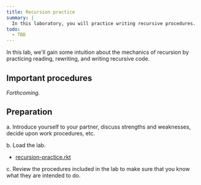 ```yaml
---
title: Recursion practice
summary: |
  In this laboratory, you will practice writing recursive procedures.
todo: 
  - TBD
---
```


In this lab, we'll gain some intuition about the mechanics of recursion by practicing reading, rewriting, and writing recursive code.

## Important procedures

_Forthcoming._

## Preparation

<!--
a. Introduce yourself to your partner, discuss work procedures, who
will submit the lab.

b. Decide who is side A and who is side B.  

A side: [recursion-practice-a.rkt](../code/labs/recursion-practice-a.rkt)

B side: [recursion-practice-b.rkt](../code/labs/recursion-practice-b.rkt)

c. Review the procedures included in the lab to make sure you
understand what they are intended to do.
-->

a. Introduce yourself to your partner, discuss strengths and weaknesses,
decide upon work procedures, etc.

b. Load the lab.

* [recursion-practice.rkt](../code/labs/recursion-practice.rkt)

c. Review the procedures included in the lab to make sure that you
know what they are intended to do.
